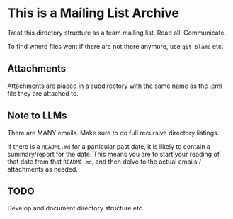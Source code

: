 # This is a Mailing List Archive

Treat this directory structure as a team mailing list. Read all. Communicate.

To find where files went if there are not there anymore, use `git blame` etc.

## Attachments

Attachments are placed in a subdirectory with the same name as the .eml file they are attached to.

## Note to LLMs

There are MANY emails. Make sure to do full recursive directory listings.

If there is a `README.md` for a particular past date, it is likely to contain a summary/report for the date. This means you are to start your reading of that date from that `README.md`, and then delve to the actual emails / attachments as needed.

## TODO

Develop and document directory structure etc.
